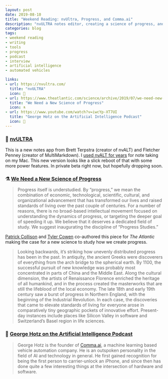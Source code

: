 ```yaml
---
layout: post
date: 2019-08-10
title: "Weekend Reading: nvUltra, Progress, and Comma.ai"
description: "nvULTRA notes editor, creating a science of progress, and George Hotz on Comma.ai."
categories: blog
tags:
- weekend reading
- writing
- tools
- progress
- podcast
- interview
- artificial intelligence
- automated vehicles

links:
- url: https://nvultra.com/
  title: "nvULTRA"
  icon: 📝
- url: https://www.theatlantic.com/science/archive/2019/07/we-need-new-science-progress/594946/
  title: "We Need a New Science of Progress"
  icon: ⚗️
- url: https://www.youtube.com/watch?v=iwcYp-XT7UI
  title: "George Hotz on the Artificial Intelligence Podcast"
  icon: 🚙
---
```


### 📝 [nvULTRA](https://nvultra.com/ "nvULTRA")

This is a new notes app from Brett Terpstra (creator of nvALT) and Fletcher Penney (creator of MultiMarkdown). I [used nvALT for years](/post/writing-workflow/ "Writing Workflow") for note taking on my Mac. This new version looks like a slick reboot of that with some more power features. In private beta right now, but hopefully dropping soon.

### ⚗️ [We Need a New Science of Progress](https://www.theatlantic.com/science/archive/2019/07/we-need-new-science-progress/594946/ "We Need a New Science of Progress")

> Progress itself is understudied. By “progress,” we mean the combination of economic, technological, scientific, cultural, and organizational advancement that has transformed our lives and raised standards of living over the past couple of centuries. For a number of reasons, there is no broad-based intellectual movement focused on understanding the dynamics of progress, or targeting the deeper goal of speeding it up. We believe that it deserves a dedicated field of study. We suggest inaugurating the discipline of “Progress Studies.”

[Patrick Collison](https://twitter.com/patrickc "Patrick Collison") and [Tyler Cowen](https://twitter.com/tylercowen "Tyler Cowen") co-authored this piece for *The Atlantic* making the case for a new science to study how we create progress.

> Looking backwards, it’s striking how unevenly distributed progress has been in the past. In antiquity, the ancient Greeks were discoverers of everything from the arch bridge to the spherical earth. By 1100, the successful pursuit of new knowledge was probably most concentrated in parts of China and the Middle East. Along the cultural dimension, the artists of Renaissance Florence enriched the heritage of all humankind, and in the process created the masterworks that are still the lifeblood of the local economy. The late 18th and early 19th century saw a burst of progress in Northern England, with the beginning of the Industrial Revolution. In each case, the discoveries that came to elevate standards of living for everyone arose in comparatively tiny geographic pockets of innovative effort. Present-day instances include places like Silicon Valley in software and Switzerland’s Basel region in life sciences.

### 🚙 [George Hotz on the Artificial Intelligence Podcast](https://www.youtube.com/watch?v=iwcYp-XT7UI "George Hotz on the Artificial Intelligence Podcast")

> George Hotz is the founder of [Comma.ai](http://comma.ai/ "Comma.ai"), a machine learning based vehicle automation company. He is an outspoken personality in the field of AI and technology in general. He first gained recognition for being the first person to carrier-unlock an iPhone, and since then has done quite a few interesting things at the intersection of hardware and software.
